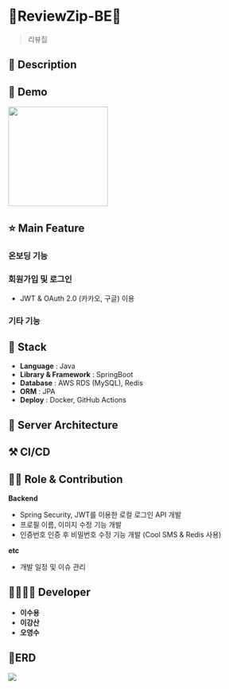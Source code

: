# 🌟ReviewZip-BE🌟

> 리뷰집 

## 📖 Description

## :baby_chick: Demo
<p float = "left">
  <img src = "https://github.com/user-attachments/assets/8c2f9ddb-3382-4f04-8f6e-065c687e9472" width = 200 />

## ⭐ Main Feature
### 온보딩 기능

### 회원가입 및 로그인 
- JWT & OAuth 2.0 (카카오, 구글) 이용

### 기타 기능

## 🔧 Stack
- **Language** : Java
- **Library & Framework** : SpringBoot
- **Database** : AWS RDS (MySQL), Redis 
- **ORM** : JPA
- **Deploy** : Docker, GitHub Actions 


## 🔨 Server Architecture


## ⚒ CI/CD


## 👨‍💻 Role & Contribution

**Backend**
- Spring Security, JWT를 이용한 로컬 로그인 API 개발
- 프로필 이름, 이미지 수정 기능 개발
- 인증번호 인증 후 비밀번호 수정 기능 개발 (Cool SMS & Redis 사용)

**etc**
- 개발 일정 및 이슈 관리 

## 👨‍👩‍👧‍👦 Developer
* **이수용**
* **이강산**
* **오영수**
## 📄ERD
<img src="Review.ZIP ERD.png">

